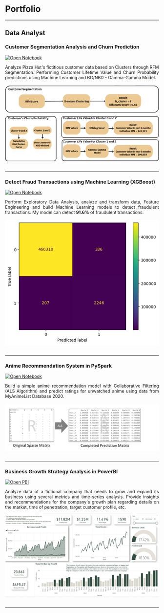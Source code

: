 # Portfolio
---
## Data Analyst

### Customer Segmentation Analysis and Churn Prediction

[![Open Notebook](https://img.shields.io/badge/Jupyter-Open_Notebook-blue?logo=Jupyter)](projects/Customer%20Segmentation%20Analysis%20and%20Churn%20Prediction.html)

<div style="text-align: justify">Analyze Pizza Hut's fictitious customer data based on Clusters through RFM Segmentation. Performing Customer Lifetime Value and Churn Probability predictions using Machine Learning and BG/NBD - Gamma-Gamma Model.
</div>
<br>
<center><img src="images/output2.png"></center>
<br>

---

### Detect Fraud Transactions using Machine Learning (XGBoost)

[![Open Notebook](https://img.shields.io/badge/Jupyter-Open_Notebook-blue?logo=Jupyter)](projects/Fraud%20Detection.html)

<div style="text-align: justify">Perform Exploratory Data Analysis, analyze and transform data, Feature Engineering and build Machine Learning models to detect fraudulent transactions. My model can detect <b>91.6%</b> of fraudulent transactions.</div>
<br>
<center><img src="images/output.png"></center>
<br>

---

### Anime Recommendation System in PySpark

[![Open Notebook](https://img.shields.io/badge/Jupyter-Open_Notebook-blue?logo=Jupyter)](projects/recommendation.html)

<div style="text-align: justify">Build a simple anime recommendation model with Collaborative Filtering (ALS Algorithm) and predict ratings for unwatched anime using data from MyAnimeList Database 2020.</div>
<br>
<center><img src="images/recommendation.png"></center>
<br>

---

### Business Growth Strategy Analysis in PowerBI

[![Open PBI](https://img.shields.io/badge/PowerBI-Open_PowerBI-blue?logo=Power-BI)](projects/PowerBI%20Project.pbix)

<div style="text-align: justify">Analyze data of a fictional company that needs to grow and expand its business using several metrics and time-series analysis. Provide insights and recommendations for the company's growth plan regarding details on the market, time of penetration, target customer profile, etc.</div>
<br>
<center><img src="images/powerbi_output.jpg"></center>
<br>

---

